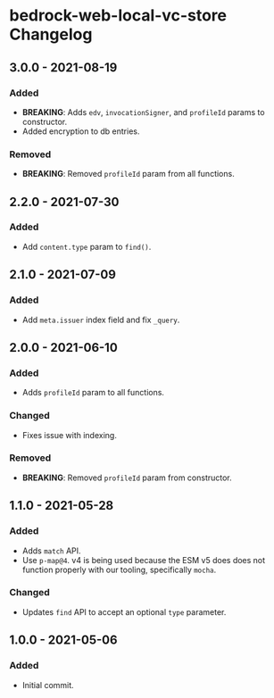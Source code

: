 # bedrock-web-local-vc-store Changelog

## 3.0.0 - 2021-08-19

### Added
- **BREAKING**: Adds `edv`, `invocationSigner`, and `profileId` params to
  constructor.
- Added encryption to db entries.

### Removed
- **BREAKING**: Removed `profileId` param from all functions.

## 2.2.0 - 2021-07-30

### Added
- Add `content.type` param to `find()`.

## 2.1.0 - 2021-07-09

### Added
- Add `meta.issuer` index field and fix `_query`.

## 2.0.0 - 2021-06-10

### Added
- Adds `profileId` param to all functions.

### Changed
- Fixes issue with indexing.

### Removed
- **BREAKING**: Removed `profileId` param from constructor.

## 1.1.0 - 2021-05-28

### Added
- Adds `match` API.
- Use `p-map@4`. v4 is being used because the ESM v5 does does not function
  properly with our tooling, specifically `mocha`.

### Changed
- Updates `find` API to accept an optional `type` parameter.

## 1.0.0 - 2021-05-06

### Added
- Initial commit.
